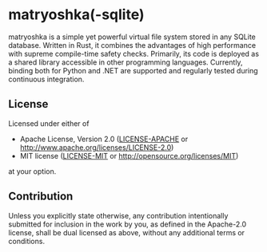 # matryoshka(-sqlite)
matryoshka is a simple yet powerful virtual file system stored in any SQLite database. Written in Rust, it combines the advantages of high performance with supreme compile-time safety checks. Primarily, its code is deployed as a shared library accessible in other programming languages. Currently, binding both for Python and .NET are supported and regularly tested during continuous integration.

## License
Licensed under either of

 * Apache License, Version 2.0
   ([LICENSE-APACHE](LICENSE-APACHE) or http://www.apache.org/licenses/LICENSE-2.0)
 * MIT license
   ([LICENSE-MIT](LICENSE-MIT) or http://opensource.org/licenses/MIT)

at your option.

## Contribution
Unless you explicitly state otherwise, any contribution intentionally submitted
for inclusion in the work by you, as defined in the Apache-2.0 license, shall be
dual licensed as above, without any additional terms or conditions.
